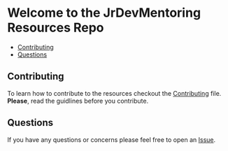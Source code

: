 # Welcome to the JrDevMentoring Resources Repo

* [Contributing](#contributing)
* [Questions](#questions)

## Contributing[](#contributing)

To learn how to contribute to the resources checkout the [Contributing](https://github.com/JrDevMentoring/resources/blob/master/Contributing.md) file. **Please**, read the guidlines before you contribute.

## Questions[](#questions)

If you have any questions or concerns please feel free to open an [Issue](https://github.com/JrDevMentoring/resources/issues).